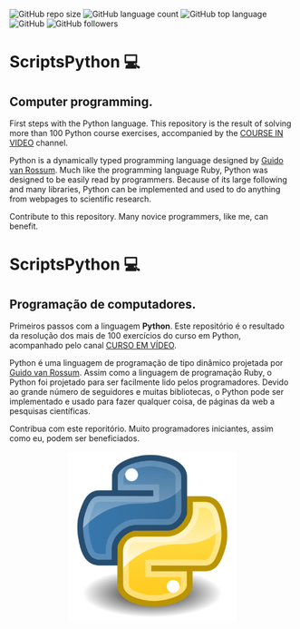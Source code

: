![GitHub repo size](https://img.shields.io/github/repo-size/jonfisik/ScriptsPython)
![GitHub language count](https://img.shields.io/github/languages/count/jonfisik/ScriptsPython)
![GitHub top language](https://img.shields.io/github/languages/top/jonfisik/ScriptsPython)
![GitHub](https://img.shields.io/github/license/jonfisik/ScriptsPython)
![GitHub followers](https://img.shields.io/github/followers/jonfisik?style=social)

# ScriptsPython :computer:

## Computer programming.

First steps with the Python language. This repository is the result of solving more than 100 Python course exercises, accompanied by the [COURSE IN VIDEO](https://www.youtube.com/watch?v=S9uPNppGsGo&list=PLHz_AreHm4dlKP6QQCekuIPky1CiwmdI6&index=1) channel.

Python is a dynamically typed programming language designed by [Guido van Rossum](https://pt.wikipedia.org/wiki/Guido_van_Rossum). Much like the programming language Ruby, Python was designed to be easily read by programmers. Because of its large following and many libraries, Python can be implemented and used to do anything from webpages to scientific research.

Contribute to this repository. Many novice programmers, like me, can benefit.

# ScriptsPython :computer:

## Programação de computadores.

Primeiros passos com a linguagem **Python**. Este repositório é o resultado da resolução dos mais de 100 exercícios do curso em Python, acompanhado pelo canal [CURSO EM VÍDEO](https://www.youtube.com/watch?v=S9uPNppGsGo&list=PLHz_AreHm4dlKP6QQCekuIPky1CiwmdI6&index=1).

Python é uma linguagem de programação de tipo dinâmico projetada por [Guido van Rossum](https://pt.wikipedia.org/wiki/Guido_van_Rossum). Assim como a linguagem de programação Ruby, o Python foi projetado para ser facilmente lido pelos programadores. Devido ao grande número de seguidores e muitas bibliotecas, o Python pode ser implementado e usado para fazer qualquer coisa, de páginas da web a pesquisas científicas.

Contribua com este reporitório. Muito programadores iniciantes, assim como eu, podem ser beneficiados.

<p align="center">
<img src="https://github.com/jonfisik/ScriptsPython/blob/master/imagens/py3pequeno.png" width="300">
</p>
